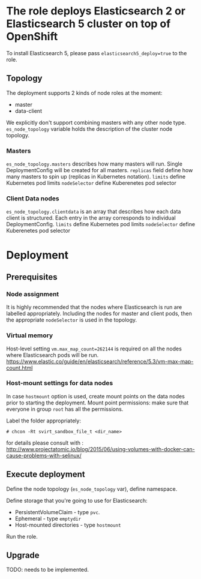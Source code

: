 # The role deploys Elasticsearch 2 or Elasticsearch 5 cluster on top of OpenShift

To install Elasticsearch 5, please pass `elasticsearch5_deploy=true` to the role.

## Topology

The deployment supports 2 kinds of node roles at the moment:
* master
* data-client

We explicitly don't support combining masters with any other node type.
`es_node_topology` variable holds the description of the cluster node
topology.

### Masters

`es_node_topology.masters` describes how many masters will run. Single
DeploymentConfig will be created for all masters.
`replicas` field define how many masters to spin up (replicas in Kubernetes
notation).
`limits` define Kubernetes pod limits
`nodeSelector` define Kuberenetes pod selector

### Client Data nodes

`es_node_topology.clientdata` is an array that describes how each data client is structured. Each entry in the array corresponds to individual DeploymentConfig.
`limits` define Kubernetes pod limits
`nodeSelector` define Kuberenetes pod selector

# Deployment

## Prerequisites

### Node assignment

It is highly recommended that the nodes where Elasticsearch is run are labelled
appropriately. Including the nodes for master and client pods, then the
appropriate `nodeSelector` is used in the topology.

### Virtual memory

Host-level setting `vm.max_map_count=262144` is required on all the nodes where
Elasticsearch pods will be run.
https://www.elastic.co/guide/en/elasticsearch/reference/5.3/vm-max-map-count.html

### Host-mount settings for data nodes

In case `hostmount` option is used, create mount points on the data nodes
prior to starting the deployment.
Mount point permissions: make sure that everyone in group `root` has all the
permissions.

Label the folder appropriately:

`# chcon -Rt svirt_sandbox_file_t <dir_name>`

for details please consult with : http://www.projectatomic.io/blog/2015/06/using-volumes-with-docker-can-cause-problems-with-selinux/

## Execute deployment

Define the node topology (`es_node_topology` var), define namespace.

Define storage that you're going to use for Elasticsearch:
* PersistentVolumeClaim - type `pvc`.
* Ephemeral - type `emptydir`
* Host-mounted directories - type `hostmount`

Run the role.

## Upgrade

TODO: needs to be implemented.

